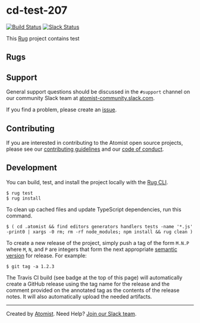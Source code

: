# cd-test-207

[![Build Status](https://travis-ci.org/com.atomist/cd-test-207.svg?branch=master)](https://travis-ci.org/com.atomist/cd-test-207)
[![Slack Status](https://join.atomist.com/badge.svg)](https://join.atomist.com)

[rug]: http://docs.atomist.com/

This [Rug][rug] project contains test

## Rugs

## Support

General support questions should be discussed in the `#support`
channel on our community Slack team
at [atomist-community.slack.com][slack].

If you find a problem, please create an [issue][].

[issue]: https://github.com/com.atomist/cd-test-207/issues

## Contributing

If you are interested in contributing to the Atomist open source
projects, please see our [contributing guidelines][contrib] and
our [code of conduct][code].

[contrib]: https://github.com/com.atomist/welcome/blob/master/CONTRIBUTING.md
[code]: https://github.com/com.atomist/welcome/blob/master/CODE_OF_CONDUCT.md

## Development

You can build, test, and install the project locally with
the [Rug CLI][cli].

[cli]: https://github.com/atomist/rug-cli

```
$ rug test
$ rug install
```

To clean up cached files and update TypeScript dependencies, run this
command.

```
$ ( cd .atomist && find editors generators handlers tests -name '*.js' -print0 | xargs -0 rm; rm -rf node_modules; npm install && rug clean )
```

To create a new release of the project, simply push a tag of the form
`M.N.P` where `M`, `N`, and `P` are integers that form the next
appropriate [semantic version][semver] for release.  For example:

[semver]: http://semver.org

```
$ git tag -a 1.2.3
```

The Travis CI build (see badge at the top of this page) will
automatically create a GitHub release using the tag name for the
release and the comment provided on the annotated tag as the contents
of the release notes.  It will also automatically upload the needed
artifacts.

---

Created by [Atomist][atomist].
Need Help?  [Join our Slack team][slack].

[atomist]: https://www.atomist.com/
[slack]: https://join.atomist.com/
